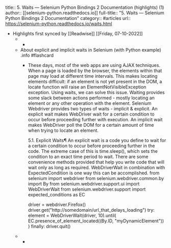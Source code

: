 title:: 5. Waits — Selenium Python Bindings 2 Documentation (highlights) (1)
author:: [[selenium-python.readthedocs.io]]
full-title:: "5. Waits — Selenium Python Bindings 2 Documentation"
category:: #articles
url:: https://selenium-python.readthedocs.io/waits.html

- Highlights first synced by [[Readwise]] [[Friday, 07-10-2022]]
	- -
	- About explicit and implicit waits in Selenium (with Python example) .info #flashcard
		- These days, most of the web apps are using AJAX techniques.  When a page is
		  loaded by the browser, the elements within that page may load at different time
		  intervals.  This makes locating elements difficult: if an element is not yet
		  present in the DOM, a locate function will raise an ElementNotVisibleException
		  exception.  Using waits, we can solve this issue.  Waiting provides some slack
		  between actions performed - mostly locating an element or any other operation
		  with the element.
		  Selenium Webdriver provides two types of waits - implicit & explicit.  An
		  explicit wait makes WebDriver wait for a certain condition to occur before
		  proceeding further with execution.  An implicit wait makes WebDriver poll the
		  DOM for a certain amount of time when trying to locate an element.
		  
		  5.1. Explicit Waits¶
		  An explicit wait is a code you define to wait for a certain condition to occur
		  before proceeding further in the code.  The extreme case of this is
		  time.sleep(), which sets the condition to an exact time period to wait.  There
		  are some convenience methods provided that help you write code that will wait
		  only as long as required.  WebDriverWait in combination with ExpectedCondition
		  is one way this can be accomplished.
		  from selenium import webdriver
		  from selenium.webdriver.common.by import By
		  from selenium.webdriver.support.ui import WebDriverWait
		  from selenium.webdriver.support import expected_conditions as EC
		  
		  driver = webdriver.Firefox()
		  driver.get("http://somedomain/url_that_delays_loading")
		  try:
		    element = WebDriverWait(driver, 10).until(
		        EC.presence_of_element_located((By.ID, "myDynamicElement"))
		    )
		  finally:
		    driver.quit()
	- -